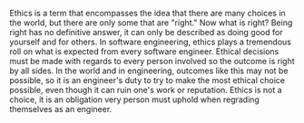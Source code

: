 Ethics is a term that encompasses the idea that there are many choices in the world, but there are only some that are "right." Now what 
is right? Being right has no definitive answer, it can only be described as doing good for yourself and for others. In software engineering, 
ethics plays a tremendous roll on what is expected from every software engineer. Ethical decisions must be made with regards to every person 
involved so the outcome is right by all sides. In the world and in engineering, outcomes like this may not be possible, so it is an engineer's
duty to try to make the most ethical choice possible, even though it can ruin one's work or reputation.
Ethics is not a choice, 
it is an obligation very person must uphold when regrading themselves as an engineer. 
